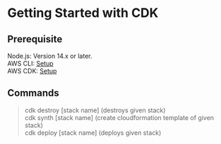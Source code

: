 # Getting Started with CDK

## Prerequisite

Node.js: Version 14.x or later.  
AWS CLI: [Setup](https://docs.aws.amazon.com/cli/latest/userguide/getting-started-install.html)  
AWS CDK: [Setup](https://docs.aws.amazon.com/cdk/v2/guide/getting_started.html)  

## Commands

> cdk destroy [stack name] (destroys given stack)  
> cdk synth [stack name] (create cloudformation template of given stack)  
> cdk deploy [stack name] (deploys given stack)  
